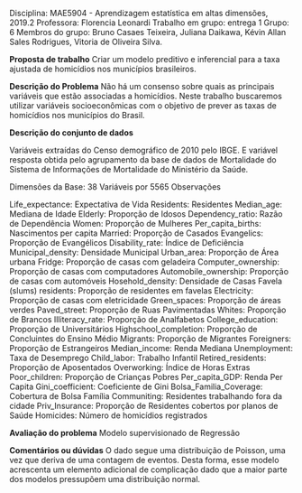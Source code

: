 Disciplina: MAE5904 - Aprendizagem estatística em altas dimensões, 2019.2
Professora: Florencia Leonardi
Trabalho em grupo: entrega 1
Grupo: 6
Membros do grupo: Bruno Casaes Teixeira, Juliana Daikawa, Kévin Allan Sales Rodrigues, Vitoria de Oliveira Silva.

**Proposta de trabalho**
Criar um modelo preditivo e inferencial para a taxa ajustada de homicídios nos municípios brasileiros.


**Descrição do Problema**
Não há um consenso sobre quais as principais variáveis que estão associadas a homicídios. Neste trabalho buscaremos utilizar variáveis socioeconômicas com o objetivo de prever as taxas de homicídios nos municípios do Brasil.


**Descrição do conjunto de dados**

Variáveis extraídas do Censo demográfico de 2010 pelo IBGE. E variável resposta obtida pelo agrupamento da base de dados de Mortalidade do Sistema de Informações de Mortalidade do Ministério da Saúde.

Dimensões da Base: 38 Variáveis por 5565 Observações

Life_expectance: Expectativa de Vida
Residents: Residentes
Median_age: Mediana de Idade
Elderly: Proporção de Idosos
Dependency_ratio: Razão de Dependência
Women: Proporção de Mulheres
Per_capita_births: Nascimentos per capita
Married: Proporção de Casados
Evangelics: Proporção de Evangélicos
Disability_rate: Índice de Deficiência
Municipal_density: Densidade Municipal
Urban_area: Proporção de Área urbana
Fridge: Proporção de casas com geladeira
Computer_ownership: Proporção de casas com computadores
Automobile_ownership: Proporção de casas com automóveis
Hosehold_density: Densidade de Casas
Favela (slums) residents: Proporção de residentes em favelas
Electricity: Proporção de casas com eletricidade
Green_spaces: Proporção de áreas verdes
Paved_street: Proporção de Ruas Pavimentadas
Whites: Proporção de Brancos
Illiteracy_rate: Proporção de Analfabetos
College_education: Proporção de Universitários
Highschool_completion: Proporção de Concluintes do Ensino Médio
Migrants: Proporção de Migrantes
Foreigners: Proporção de Estrangeiros
Median_income: Renda Mediana
Unemployment: Taxa de Desemprego
Child_labor: Trabalho Infantil
Retired_residents: Proporção de Aposentados
Overworking: Índice de Horas Extras
Poor_children: Proporção de Crianças Pobres
Per_capita_GDP: Renda Per Capita
Gini_coefficient: Coeficiente de Gini
Bolsa_Familia_Coverage: Cobertura de Bolsa Família
Communiting: Residentes trabalhando fora da cidade
Priv_Insurance: Proporção de Residentes cobertos por planos de Saúde
Homicides: Número de homicídios registrados


**Avaliação do problema**
Modelo supervisionado de Regressão

**Comentários ou dúvidas**
O dado segue uma distribuição de Poisson, uma vez que deriva de uma contagem de eventos. Desta forma, esse modelo acrescenta um elemento adicional de complicação dado que a maior parte dos modelos pressupõem uma distribuição normal.
